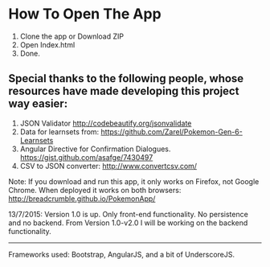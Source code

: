 How To Open The App
===
1. Clone the app or Download ZIP
2. Open Index.html
3. Done.

**Special thanks to the following people, whose resources have made developing this project way easier:**
---
1. JSON Validator http://codebeautify.org/jsonvalidate
2. Data for learnsets from: https://github.com/Zarel/Pokemon-Gen-6-Learnsets
3. Angular Directive for Confirmation Dialogues. https://gist.github.com/asafge/7430497
4. CSV to JSON converter: http://www.convertcsv.com/

Note: If you download and run this app, it only works on Firefox, not Google Chrome. 
When deployed it works on both browsers: http://breadcrumble.github.io/PokemonApp/

13/7/2015: Version 1.0 is up. Only front-end functionality. No persistence and no backend.
From Version 1.0-v2.0 I will be working on the backend functionality.

---
Frameworks used:
Bootstrap, AngularJS, and a bit of UnderscoreJS.